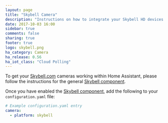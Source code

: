 ```yaml
---
layout: page
title: "Skybell Camera"
description: "Instructions on how to integrate your Skybell HD devices within Home Assistant."
date: 2017-10-03 16:00
sidebar: true
comments: false
sharing: true
footer: true
logo: skybell.png
ha_category: Camera
ha_release: 0.56
ha_iot_class: "Cloud Polling"
---
```


To get your [Skybell.com](https://skybell.com/) cameras working within Home Assistant, please follow the instructions for the general [Skybell component](/components/skybell).

Once you have enabled the [Skybell component](/components/skybell), add the following to your `configuration.yaml` file:

```yaml
# Example configuration.yaml entry
camera:
  - platform: skybell
```
